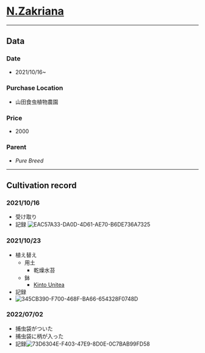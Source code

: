 # [N.Zakriana](https://en.wikipedia.org/wiki/Nepenthes_fusca)
---
## **Data**

### Date  
* 2021/10/16~
### Purchase Location
* 山田食虫植物農園
### Price
* 2000
### Parent
- *Pure Breed*
---
## **Cultivation record**
### 2021/10/16
- 受け取り
- 記録
![EAC57A33-DA0D-4D61-AE70-B6DE736A7325](https://user-images.githubusercontent.com/56258573/177915711-b1554ca5-4265-4cef-b162-da6242da1e93.jpg)
### 2021/10/23
- 植え替え
  - 用土
    - 乾燥水苔
  - 鉢
    - [Kinto Unitea](https://kinto.co.jp/collections/unitea/products/8336) 
- 記録
- ![345CB390-F700-468F-BA66-654328F0748D](https://user-images.githubusercontent.com/56258573/177916027-0f7a5705-7b55-457b-a64b-d59dcfbe0199.png)
### 2022/07/02
- 捕虫袋がついた
- 捕虫袋に柄が入った
- 記録![73D6304E-F403-47E9-8D0E-0C7BAB99FD58](https://user-images.githubusercontent.com/56258573/177926221-8653c780-68a1-4218-be2a-0b7012135c83.jpg)
